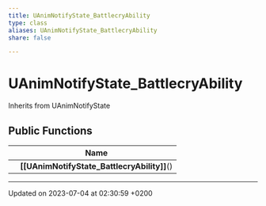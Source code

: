 ```yaml
---
title: UAnimNotifyState_BattlecryAbility
type: class
aliases: UAnimNotifyState_BattlecryAbility
share: false

---
```


# UAnimNotifyState_BattlecryAbility





Inherits from UAnimNotifyState

## Public Functions

|                | Name           |
| -------------- | -------------- |
| | **[[UAnimNotifyState_BattlecryAbility]]**() |

-------------------------------

Updated on 2023-07-04 at 02:30:59 +0200